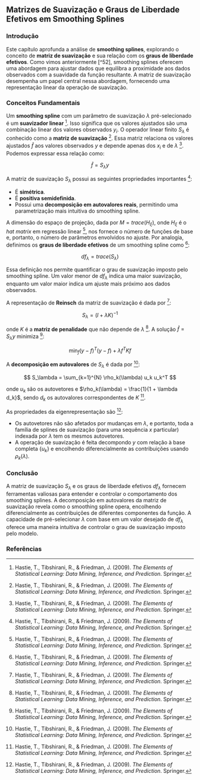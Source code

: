 ## Matrizes de Suavização e Graus de Liberdade Efetivos em Smoothing Splines

### Introdução
Este capítulo aprofunda a análise de **smoothing splines**, explorando o conceito de **matriz de suavização** e sua relação com os **graus de liberdade efetivos**. Como vimos anteriormente [^52], smoothing splines oferecem uma abordagem para ajustar dados que equilibra a proximidade aos dados observados com a suavidade da função resultante. A matriz de suavização desempenha um papel central nessa abordagem, fornecendo uma representação linear da operação de suavização.

### Conceitos Fundamentais
Um **smoothing spline** com um parâmetro de suavização $\lambda$ pré-selecionado é um **suavizador linear** [^1]. Isso significa que os valores ajustados são uma combinação linear dos valores observados $y_i$. O operador linear finito $S_\lambda$ é conhecido como a **matriz de suavização** [^1]. Essa matriz relaciona os valores ajustados $\hat{f}$ aos valores observados $y$ e depende apenas dos $x_i$ e de $\lambda$ [^1]. Podemos expressar essa relação como:

$$ \hat{f} = S_\lambda y $$

A matriz de suavização $S_\lambda$ possui as seguintes propriedades importantes [^1]:

*   É **simétrica**.
*   É **positiva semidefinida**.
*   Possui uma **decomposição em autovalores reais**, permitindo uma parametrização mais intuitiva do smoothing spline.

A dimensão do espaço de projeção, dada por $M = trace(H_\xi)$, onde $H_\xi$ é o *hat matrix* em regressão linear [^15], nos fornece o número de funções de base e, portanto, o número de parâmetros envolvidos no ajuste. Por analogia, definimos os **graus de liberdade efetivos** de um smoothing spline como [^1]:

$$ df_\lambda = trace(S_\lambda) $$

Essa definição nos permite quantificar o grau de suavização imposto pelo smoothing spline. Um valor menor de $df_\lambda$ indica uma maior suavização, enquanto um valor maior indica um ajuste mais próximo aos dados observados.

A representação de **Reinsch** da matriz de suavização é dada por [^16]:

$$ S_\lambda = (I + \lambda K)^{-1} $$

onde $K$ é a **matriz de penalidade** que não depende de $\lambda$ [^16]. A solução $\hat{f} = S_\lambda y$ minimiza [^16]:

$$ \min_{f} (y - f)^T(y - f) + \lambda f^T K f $$

A **decomposição em autovalores** de $S_\lambda$ é dada por [^16]:

$$ S_\lambda = \sum_{k=1}^{N} \rho_k(\lambda) u_k u_k^T $$

onde $u_k$ são os autovetores e $\rho_k(\lambda) = \frac{1}{1 + \lambda d_k}$, sendo $d_k$ os autovalores correspondentes de $K$ [^16].

As propriedades da eigenrepresentação são [^16]:

* Os autovetores não são afetados por mudanças em $\lambda$, e portanto, toda a família de splines de suavização (para uma sequência $x$ particular) indexada por $\lambda$ tem os mesmos autovetores.
* A operação de suavização é feita decompondo $y$ com relação à base completa $\{u_k\}$ e encolhendo diferencialmente as contribuições usando $\rho_k(\lambda)$.

### Conclusão

A matriz de suavização $S_\lambda$ e os graus de liberdade efetivos $df_\lambda$ fornecem ferramentas valiosas para entender e controlar o comportamento dos smoothing splines. A decomposição em autovalores da matriz de suavização revela como o smoothing spline opera, encolhendo diferencialmente as contribuições de diferentes componentes da função. A capacidade de pré-selecionar $\lambda$ com base em um valor desejado de $df_\lambda$ oferece uma maneira intuitiva de controlar o grau de suavização imposto pelo modelo.

### Referências
[^1]: Hastie, T., Tibshirani, R., & Friedman, J. (2009). *The Elements of Statistical Learning: Data Mining, Inference, and Prediction*. Springer.
[^15]: Hastie, T., Tibshirani, R., & Friedman, J. (2009). *The Elements of Statistical Learning: Data Mining, Inference, and Prediction*. Springer.
[^16]: Hastie, T., Tibshirani, R., & Friedman, J. (2009). *The Elements of Statistical Learning: Data Mining, Inference, and Prediction*. Springer.
<!-- END -->